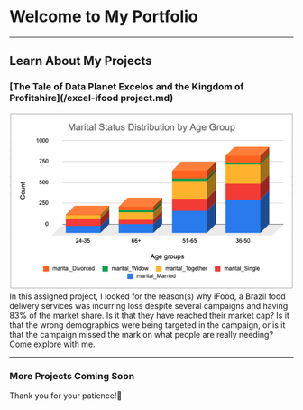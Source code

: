 # Welcome to My Portfolio

---

## Learn About My Projects

### [The Tale of Data Planet Excelos and the Kingdom of Profitshire](/excel-ifood project.md)
<img src="images/Marital Status by Age group.png?raw=true"/>
In this assigned project, I looked for the reason(s) why iFood, a Brazil food delivery services was incurring loss despite several campaigns and having 83% of the market share. Is it that they have reached their market cap? Is it that the wrong demographics were being targeted in the campaign, or is it that the campaign missed the mark on what people are really needing? Come explore with me.

---
### More Projects Coming Soon
Thank you for your patience!🙂
 

[---]:#

[External Link Project (https://www.linkedin.com/pulse/what-i-learned-21-days-data-avery-smith)]: #
[<img src="images/21 Days To Data Challenge What I've Learned Cover.png?raw=true"/> (https://www.linkedin.com/pulse/what-i-learned-21-days-    data-avery-smith)]: #
[My final write up for Avery Smith's 21 Days To Data project covering New York City crime data.
]: #

[---]: #
[Education Project (https://www.linkedin.com/pulse/massachusetts-education-analysis-samantha-paul/)]: #
[<img src="images/21 Days To Data Challenge What I've Learned Cover.png?raw=true"/> (https://www.linkedin.com/pulse/what-i-learned-21-days-data-avery-smith)]: #
[In this case study from Data Analytics Accelerator, I was prompted to analyze the State of Massachusetts education data. The main focuses were:]: #
[What schools are struggling the most?]: #
[How does class size affect college admission?]: #
[What are the top math schools in the state? ]: #

[---]: #

[# Category Name 2]: #

[- Project 1 Title (http://example.com/)]: #
[- Project 2 Title(http://example.com/)]: #
[- Project 3 Title(http://example.com/)]: #
[- Project 4 Title(http://example.com/)]: #
[- Project 5 Title(http://example.com/)]: #

[---]: #




